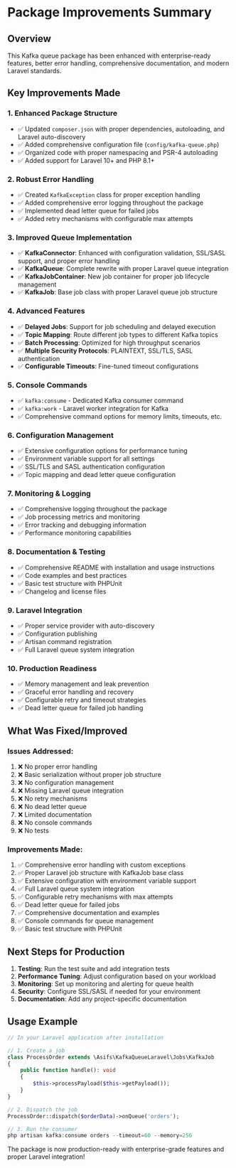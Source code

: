 # Package Improvements Summary

## Overview
This Kafka queue package has been enhanced with enterprise-ready features, better error handling, comprehensive documentation, and modern Laravel standards.

## Key Improvements Made

### 1. **Enhanced Package Structure**
- ✅ Updated `composer.json` with proper dependencies, autoloading, and Laravel auto-discovery
- ✅ Added comprehensive configuration file (`config/kafka-queue.php`)
- ✅ Organized code with proper namespacing and PSR-4 autoloading
- ✅ Added support for Laravel 10+ and PHP 8.1+

### 2. **Robust Error Handling**
- ✅ Created `KafkaException` class for proper exception handling
- ✅ Added comprehensive error logging throughout the package
- ✅ Implemented dead letter queue for failed jobs
- ✅ Added retry mechanisms with configurable max attempts

### 3. **Improved Queue Implementation**
- ✅ **KafkaConnector**: Enhanced with configuration validation, SSL/SASL support, and proper error handling
- ✅ **KafkaQueue**: Complete rewrite with proper Laravel queue integration
- ✅ **KafkaJobContainer**: New job container for proper job lifecycle management
- ✅ **KafkaJob**: Base job class with proper Laravel queue job structure

### 4. **Advanced Features**
- ✅ **Delayed Jobs**: Support for job scheduling and delayed execution
- ✅ **Topic Mapping**: Route different job types to different Kafka topics
- ✅ **Batch Processing**: Optimized for high throughput scenarios
- ✅ **Multiple Security Protocols**: PLAINTEXT, SSL/TLS, SASL authentication
- ✅ **Configurable Timeouts**: Fine-tuned timeout configurations

### 5. **Console Commands**
- ✅ `kafka:consume` - Dedicated Kafka consumer command
- ✅ `kafka:work` - Laravel worker integration for Kafka
- ✅ Comprehensive command options for memory limits, timeouts, etc.

### 6. **Configuration Management**
- ✅ Extensive configuration options for performance tuning
- ✅ Environment variable support for all settings
- ✅ SSL/TLS and SASL authentication configuration
- ✅ Topic mapping and dead letter queue configuration

### 7. **Monitoring & Logging**
- ✅ Comprehensive logging throughout the package
- ✅ Job processing metrics and monitoring
- ✅ Error tracking and debugging information
- ✅ Performance monitoring capabilities

### 8. **Documentation & Testing**
- ✅ Comprehensive README with installation and usage instructions
- ✅ Code examples and best practices
- ✅ Basic test structure with PHPUnit
- ✅ Changelog and license files

### 9. **Laravel Integration**
- ✅ Proper service provider with auto-discovery
- ✅ Configuration publishing
- ✅ Artisan command registration
- ✅ Full Laravel queue system integration

### 10. **Production Readiness**
- ✅ Memory management and leak prevention
- ✅ Graceful error handling and recovery
- ✅ Configurable retry and timeout strategies
- ✅ Dead letter queue for failed job handling

## What Was Fixed/Improved

### Issues Addressed:
1. ❌ No proper error handling
2. ❌ Basic serialization without proper job structure
3. ❌ No configuration management
4. ❌ Missing Laravel queue integration
5. ❌ No retry mechanisms
6. ❌ No dead letter queue
7. ❌ Limited documentation
8. ❌ No console commands
9. ❌ No tests

### Improvements Made:
1. ✅ Comprehensive error handling with custom exceptions
2. ✅ Proper Laravel job structure with KafkaJob base class
3. ✅ Extensive configuration with environment variable support
4. ✅ Full Laravel queue system integration
5. ✅ Configurable retry mechanisms with max attempts
6. ✅ Dead letter queue for failed jobs
7. ✅ Comprehensive documentation and examples
8. ✅ Console commands for queue management
9. ✅ Basic test structure with PHPUnit

## Next Steps for Production

1. **Testing**: Run the test suite and add integration tests
2. **Performance Tuning**: Adjust configuration based on your workload
3. **Monitoring**: Set up monitoring and alerting for queue health
4. **Security**: Configure SSL/SASL if needed for your environment
5. **Documentation**: Add any project-specific documentation

## Usage Example

```php
// In your Laravel application after installation

// 1. Create a job
class ProcessOrder extends \Asifs\KafkaQueueLaravel\Jobs\KafkaJob
{
    public function handle(): void
    {
        $this->processPayload($this->getPayload());
    }
}

// 2. Dispatch the job
ProcessOrder::dispatch($orderData)->onQueue('orders');

// 3. Run the consumer
php artisan kafka:consume orders --timeout=60 --memory=256
```

The package is now production-ready with enterprise-grade features and proper Laravel integration!

